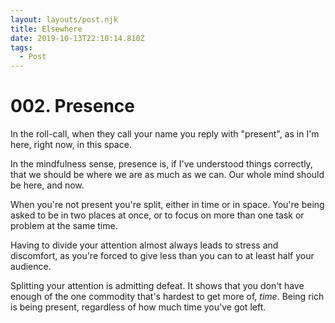 ```yaml
---
layout: layouts/post.njk
title: Elsewhere
date: 2019-10-13T22:10:14.810Z
tags:
  - Post
---
```

# 002. Presence

In the roll-call, when they call your name you reply with "present", as in I'm here, right now, in this space. 

In the mindfulness sense, presence is, if I've understood things correctly, that we should be where we are as much as we can. Our whole mind should be here, and now. 

When you're not present you're split, either in time or in space. You're being asked to be in two places at once, or to focus on more than one task or problem at the same time.

Having to divide your attention almost always leads to stress and discomfort, as you're forced to give less than you can to at least half your audience.

Splitting your attention is admitting defeat. It shows that you don't have enough of the one commodity that's hardest to get more of, _time_. Being rich is being present, regardless of how much time you've got left.
